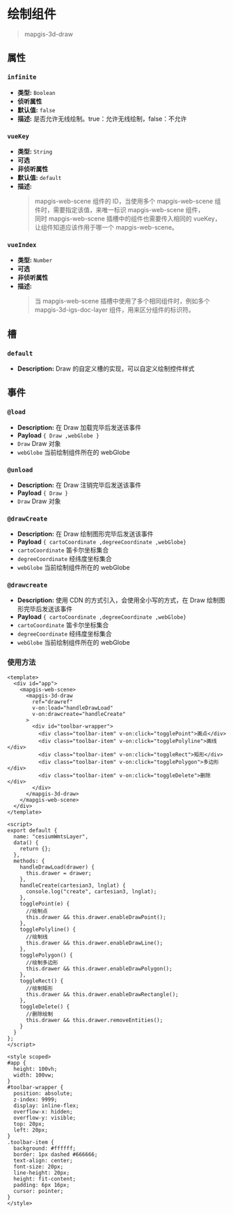 # 绘制组件 

> mapgis-3d-draw

## 属性

### `infinite`

- **类型:** `Boolean`
- **侦听属性**
- **默认值:** `false`
- **描述:** 是否允许无线绘制。true：允许无线绘制，false：不允许

### `vueKey`

- **类型:** `String`
- **可选**
- **非侦听属性**
- **默认值:** `default`
- **描述:**
  > mapgis-web-scene 组件的 ID，当使用多个 mapgis-web-scene 组件时，需要指定该值，来唯一标识 mapgis-web-scene 组件， <br/>
  > 同时 mapgis-web-scene 插槽中的组件也需要传入相同的 vueKey，让组件知道应该作用于哪一个 mapgis-web-scene。

### `vueIndex`

- **类型:** `Number`
- **可选**
- **非侦听属性**
- **描述:**
  > 当 mapgis-web-scene 插槽中使用了多个相同组件时，例如多个 mapgis-3d-igs-doc-layer 组件，用来区分组件的标识符。

## 槽

### `default`

- **Description:** Draw 的自定义槽的实现，可以自定义绘制控件样式

## 事件

### `@load`

- **Description:** 在 Draw 加载完毕后发送该事件
- **Payload** `{ Draw ,webGlobe }`
- `Draw` Draw 对象
- `webGlobe` 当前绘制组件所在的 webGlobe

### `@unload`

- **Description:** 在 Draw 注销完毕后发送该事件
- **Payload** `{ Draw }`
- `Draw` Draw 对象

### `@drawCreate`

- **Description:** 在 Draw 绘制图形完毕后发送该事件
- **Payload** `{ cartoCoordinate ,degreeCoordinate ,webGlobe}`
- `cartoCoordinate` 笛卡尔坐标集合
- `degreeCoordinate` 经纬度坐标集合
- `webGlobe` 当前绘制组件所在的 webGlobe

### `@drawcreate`

- **Description:** 使用 CDN 的方式引入，会使用全小写的方式，在 Draw 绘制图形完毕后发送该事件
- **Payload** `{ cartoCoordinate ,degreeCoordinate ,webGlobe}`
- `cartoCoordinate` 笛卡尔坐标集合
- `degreeCoordinate` 经纬度坐标集合
- `webGlobe` 当前绘制组件所在的 webGlobe

### 使用方法

```vue
<template>
  <div id="app">
    <mapgis-web-scene>
      <mapgis-3d-draw
        ref="drawref"
        v-on:load="handleDrawLoad"
        v-on:drawcreate="handleCreate"
      >
        <div id="toolbar-wrapper">
          <div class="toolbar-item" v-on:click="togglePoint">画点</div>
          <div class="toolbar-item" v-on:click="togglePolyline">画线</div>
          <div class="toolbar-item" v-on:click="toggleRect">矩形</div>
          <div class="toolbar-item" v-on:click="togglePolygon">多边形</div>
          <div class="toolbar-item" v-on:click="toggleDelete">删除</div>
        </div>
      </mapgis-3d-draw>
    </mapgis-web-scene>
  </div>
</template>

<script>
export default {
  name: "cesiumWmtsLayer",
  data() {
    return {};
  },
  methods: {
    handleDrawLoad(drawer) {
      this.drawer = drawer;
    },
    handleCreate(cartesian3, lnglat) {
      console.log("create", cartesian3, lnglat);
    },
    togglePoint(e) {
      //绘制点
      this.drawer && this.drawer.enableDrawPoint();
    },
    togglePolyline() {
      //绘制线
      this.drawer && this.drawer.enableDrawLine();
    },
    togglePolygon() {
      //绘制多边形
      this.drawer && this.drawer.enableDrawPolygon();
    },
    toggleRect() {
      //绘制矩形
      this.drawer && this.drawer.enableDrawRectangle();
    },
    toggleDelete() {
      //删除绘制
      this.drawer && this.drawer.removeEntities();
    }
  }
};
</script>

<style scoped>
#app {
  height: 100vh;
  width: 100vw;
}
#toolbar-wrapper {
  position: absolute;
  z-index: 9999;
  display: inline-flex;
  overflow-x: hidden;
  overflow-y: visible;
  top: 20px;
  left: 20px;
}
.toolbar-item {
  background: #ffffff;
  border: 1px dashed #666666;
  text-align: center;
  font-size: 20px;
  line-height: 20px;
  height: fit-content;
  padding: 6px 16px;
  cursor: pointer;
}
</style>
```
